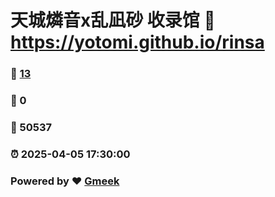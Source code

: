 # 天城燐音x乱凪砂 收录馆 :link: https://yotomi.github.io/rinsa 
### :page_facing_up: [13](https://yotomi.github.io/rinsa/tag.html) 
### :speech_balloon: 0 
### :hibiscus: 50537 
### :alarm_clock: 2025-04-05 17:30:00 
### Powered by :heart: [Gmeek](https://github.com/Meekdai/Gmeek)
